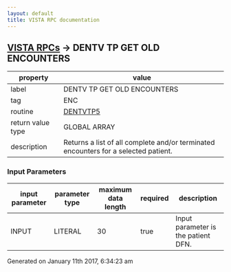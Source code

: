 ```yaml
---
layout: default
title: VISTA RPC documentation
---
```




## [VISTA RPCs](TableOfContent.md) &#8594; DENTV TP GET OLD ENCOUNTERS 

 property | value 
--- | --- 
 label | DENTV TP GET OLD ENCOUNTERS
 tag | ENC
 routine | [DENTVTP5](http://code.osehra.org/dox/Routine_DENTVTP5_source.html)
 return value type | GLOBAL ARRAY
 description | Returns a list of all complete and/or terminated encounters for a selected patient.

### Input Parameters

| input parameter | parameter type | maximum data length | required | description | 
| --- | --- | --- | --- | --- | 
| INPUT | LITERAL | 30 | true | Input parameter is the patient DFN. | 




Generated on January 11th 2017, 6:34:23 am